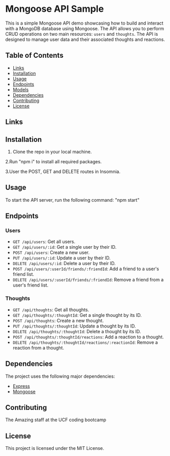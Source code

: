 # Mongoose API Sample

This is a simple Mongoose API demo showcasing how to build and interact with a MongoDB database using Mongoose. The API allows you to perform CRUD operations on two main resources: `users` and `thoughts`. The API is designed to manage user data and their associated thoughts and reactions.

## Table of Contents

- [Links](#links)
- [Installation](#installation)
- [Usage](#usage)
- [Endpoints](#endpoints)
- [Models](#models)
- [Dependencies](#dependencies)
- [Contributing](#contributing)
- [License](#license)

## Links


## Installation

1. Clone the repo in your local machine.

2.Run "npm i" to install all required packages.

3.User the POST, GET and DELETE routes in Insomnia.

## Usage

To start the API server, run the following command: "npm start"

## Endpoints

### Users

- `GET /api/users`: Get all users.
- `GET /api/users/:id`: Get a single user by their ID.
- `POST /api/users`: Create a new user.
- `PUT /api/users/:id`: Update a user by their ID.
- `DELETE /api/users/:id`: Delete a user by their ID.
- `POST /api/users/:userId/friends/:friendId`: Add a friend to a user's friend list.
- `DELETE /api/users/:userId/friends/:friendId`: Remove a friend from a user's friend list.

### Thoughts

- `GET /api/thoughts`: Get all thoughts.
- `GET /api/thoughts/:thoughtId`: Get a single thought by its ID.
- `POST /api/thoughts`: Create a new thought.
- `PUT /api/thoughts/:thoughtId`: Update a thought by its ID.
- `DELETE /api/thoughts/:thoughtId`: Delete a thought by its ID.
- `POST /api/thoughts/:thoughtId/reactions`: Add a reaction to a thought.
- `DELETE /api/thoughts/:thoughtId/reactions/:reactionId`: Remove a reaction from a thought.

## Dependencies

The project uses the following major dependencies:

- [Express](https://expressjs.com)
- [Mongoose](https://mongoosejs.com)

## Contributing

The Amazing staff at the UCF coding bootcamp

## License

This project is licensed under the MIT License.
